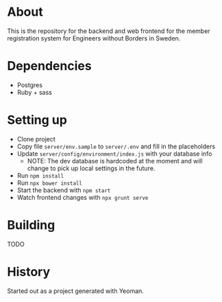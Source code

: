 # About
This is the repository for the backend and web frontend for the member registration system for Engineers without Borders in Sweden.

# Dependencies
* Postgres
* Ruby + sass

# Setting up
* Clone project
* Copy file `server/env.sample` to `server/.env` and fill in the placeholders
* Update `server/config/environment/index.js` with your database info
    * NOTE: The dev database is hardcoded at the moment and will change to pick up local settings in the future.
* Run `npm install`
* Run `npx bower install`
* Start the backend with `npm start`
* Watch frontend changes with `npx grunt serve`

# Building
TODO

# History
Started out as a project generated with Yeoman.
